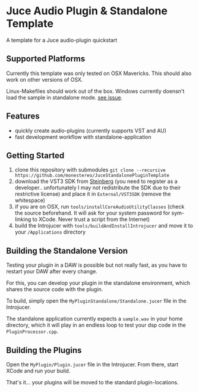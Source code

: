 Juce Audio Plugin & Standalone Template
=========

A template for a Juce audio-plugin quickstart

Supported Platforms
-----
Currently this template was only tested on OSX Mavericks.
This should also work on other versions of OSX.

Linux-Makefiles should work out of the box.
Windows currently doensn't load the sample in standalone mode. [see issue](https://github.com/monestereo/JuceStandalonePluginTemplate/issues/1).

Features
-----
  - quickly create audio-plugins (currently supports VST and AU)
  - fast development workflow with standalone-application

Getting Started
-----

1. clone this repository with submodules `git clone --recursive https://github.com/monestereo/JuceStandalonePluginTemplate`
2. download the VST3 SDK from [Steinberg](http://www.steinberg.net/nc/en/company/developers/sdk_download_portal.html) (you need to register as a developer.. unfortunately I may not redistribute the SDK due to their restrictive license) and place it in `External/VST3SDK` (remove the whitespace)
3. if you are on OSX, run `tools/installCoreAudioUtilityClasses` (check the source beforehand. It will ask for your system password for sym-linking to XCode. Never trust a script from the Internet)
4. build the Introjucer with `tools/buildAndInstallIntrojucer` and move it to your `/Applications` directory

Building the Standalone Version
-----
Testing your plugin in a DAW is possible but not really fast, as you have to restart your DAW after every change.

For this, you can develop your plugin in the standalone environment, which shares the source code with the plugin.

To build, simply open the `MyPluginStandalone/Standalone.jucer` file in the Introjucer.

The standalone application currently expects a `sample.wav` in your home directory, which it will play in an endless loop to test your dsp code in the `PluginProcessor.cpp`.

Building the Plugins
----

Open the `MyPlugin/Plugin.jucer` file in the Introjucer.
From there, start XCode and run your build.

That's it... your plugins will be moved to the standard plugin-locations.
